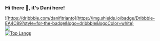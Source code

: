 ### Hi there 👋, it's Dani here!
![https://dribbble.com/danifitrianto](https://img.shields.io/badge/Dribbble-EA4C89?style=for-the-badge&logo=dribbble&logoColor=white)
<br />
![](https://komarev.com/ghpvc/?username=danifitriantoo)<br />
[![Top Langs](https://github-readme-stats.vercel.app/api/top-langs/?username=danifitriantoo&hide=javascript,html,css&layout=compact&theme=dark)](https://github.com/danifitriantoo/github-readme-stats)

<!--
**danifitriantoo/danifitriantoo** is a ✨ _special_ ✨ repository because its `README.md` (this file) appears on your GitHub profile.

Here are some ideas to get you started:


-->
